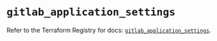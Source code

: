 # `gitlab_application_settings`

Refer to the Terraform Registry for docs: [`gitlab_application_settings`](https://registry.terraform.io/providers/gitlabhq/gitlab/17.5.0/docs/resources/application_settings).

